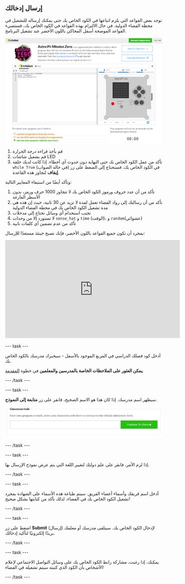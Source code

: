 ## إرسال إدخالك

توجد بعض القواعد التي يلزم اتباعها في الكود الخاص بك حتى يمكنك إرساله للتشغيل في محطة الفضاء الدولية. في حال الالتزام بهذه القواعد في الكود الخاص بك، فستضيء القواعد الموضحة أسفل المحاكي باللون الأخضر عند تشغيل البرنامج.

![التحقق](images/validation.png)

1. قم بأخذ قراءة درجة الحرارة
2. قم بشغيل شاشات LED
3. تأكد من عمل الكود الخاص بك حتى النهاية دون حدوث أي أخطاء. إذا كانت لديك حلقة `while True` (في حالة الصواب) في الكود الخاص بك، فستحتاج إلى الضغط على زر **إيقاف** لتجاوز هذه القاعدة.

وتأكد أيضًا من استيفاء المعايير التالية:

1. تأكد من أن عدد حروف ورموز الكود الخاص بك لا تتجاوز 1000 حرف ورمز، بدون الأسطر الفارغة
2. تأكد من أن رسالتك إلى رواد الفضاء تعمل لمدة لا تزيد عن 30 ثانية، حيث إن هذه هي مدة تشغيل الكود الخاص بك في محطة الفضاء الدولية
3. تجنب استخدام أي وسائل تحتاج إلى مدخلات
4. لا تستورد إلا من وحدات `sense_hat` و `time` (الوقت)، و `random`(عشوائي)
5. تأكد من عدم تضمين أي كلمات نابية

بمجرد أن تكون جميع القواعد باللون الأخضر، فإنك تصبح حينئذ مستعدًا للإرسال: 

<iframe width="560" height="315" src="https://www.youtube.com/embed/5sLlhf3FjdU?rel=0" frameborder="0" allowfullscreen mark="crwd-mark"></iframe> 

--- task ---

أدخل كود فصلك الدراسي في المربع الموجود بالأسفل - سيخبرك مدرسك بالكود الخاص بك.

**يمكن العثور على الملاحظات الخاصة بالمدرسين والمعلمين** في خطوة [المقدمة](https://projects.raspberrypi.org/ar-SA/projects/astro-pi-mission-zero/1).

--- /task ---

--- task ---

سيظهر اسم مدرسك. إذا كان هذا هو الاسم الصحيح، فانقر على زر **متابعة إلى النموذج**.

![متابعة إلى النموذج](images/continue-to-form.png)

--- /task ---

--- task ---

إذا لزم الأمر، فانقر على علم دولتك لتغيير اللغة التي يتم عرض نموذج الإرسال بها.

--- /task ---

--- task ---

أدخل اسم فريقك وأسماء أعضاء الفريق. سيتم طباعة هذه الأسماء على الشهادة بمجرد تشغيل الكود الخاص بك في الفضاء، لذلك تأكد من كتابتها بشكل صحيح!

--- /task ---

--- task ---

اضغط على زر **Submit** (إرسال) لإدخال الكود الخاص بك. سيتلقى مدرسك أو معلمك بريدًا إلكترونيًا لتأكيد إدخالك.

--- /task ---

--- task ---

يمكنك، إذا رغبت، مشاركة رابط الكود الخاص بك على وسائل التواصل الاجتماعي لإعلام الأشخاص بأن الكود الذي كتبته سيتم تشغيله في الفضاء!

--- /task ---
